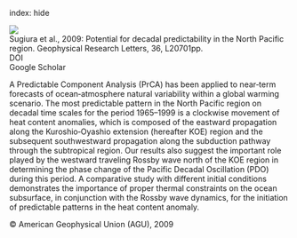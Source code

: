 index: hide

<div class="Citation">
    <div class="Citation-thumb CitationThumb-linked"  data-href="https://doi.org/10.1029/2009gl039787">
      <img src="https://static.claimspace.cloud/climate-study-static/refs/thumbs/11/Sugiura_et_al_2009-thumb.png" />
    </div>

  <div class="Citation-body">
    <div class="Citation-text">Sugiura et al., 2009: Potential for decadal predictability in the North Pacific region. <span class="Article-journal">Geophysical Research Letters, </span><span class="Article-volume">36, </span>L20701pp.</div>
    <div class="Citation-links">
      <div class="CitationLink" data-href="https://doi.org/10.1029/2009gl039787">
        <div class="CitationLink-icon CitationLink-Doi"></div>
        <div class="CitationLink-text">DOI</div>
      </div>
      <div class="CitationLink" data-href="https://scholar.google.com/scholar?q=10.1029/2009gl039787">
        <div class="CitationLink-icon CitationLink-Scholar"></div>
        <div class="CitationLink-text">Google Scholar</div>
      </div>
    </div>
  </div>
</div>

A Predictable Component Analysis (PrCA) has been applied to near‐term forecasts of ocean‐atmosphere natural variability within a global warming scenario. The most predictable pattern in the North Pacific region on decadal time scales for the period 1965–1999 is a clockwise movement of heat content anomalies, which is composed of the eastward propagation along the Kuroshio‐Oyashio extension (hereafter KOE) region and the subsequent southwestward propagation along the subduction pathway through the subtropical region. Our results also suggest the important role played by the westward traveling Rossby wave north of the KOE region in determining the phase change of the Pacific Decadal Oscillation (PDO) during this period. A comparative study with different initial conditions demonstrates the importance of proper thermal constraints on the ocean subsurface, in conjunction with the Rossby wave dynamics, for the initiation of predictable patterns in the heat content anomaly.

<div class="Citation-copy">
&copy; American Geophysical Union (AGU), 2009
</div>